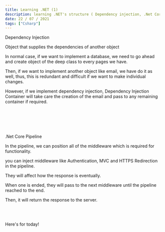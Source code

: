 ```yaml
---
title: Learning .NET (1)
description: learning .NET's structure ( Dependency injection, .Net Core Pipeline )
date: 22 / 07 / 2021
tags: ["Csharp"]
---
```


<p>Dependency Injection</p>
<p>Object that supplies the dependencies of another object</p>
<p>In normal case, if we want to implement a database, we need to go ahead and create object of the deep class to every pages we have.</p>
<p>Then, if we want to implement another object like email, we have do it as well, thus, this is redundant and difficult if we want to make individual changes.</p>
<p>However, if we implement dependency injection, Dependency Injection Container will take care the creation of the email and pass to any remaining container if required.</p>
<br/><br/><br/><br/>
<p>.Net Core Pipeline</p>
<p>In the pipeline, we can position all of the middleware which is required for functionality.</p>
<p>you can inject middleware like Authentication, MVC and HTTPS Redirection in the pipeline.</p>
<p>They will affect how the response is eventually.</p>
<p>When one is ended, they will pass to the next middleware until the pipeline reached to the end.</p>
<p>Then, it will return the response to the server.</p>

<br/><br/>

<p>Here's for today!</p>
